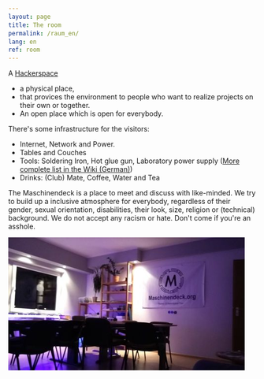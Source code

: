```yaml
---
layout: page
title: The room
permalink: /raum_en/
lang: en
ref: room
---
```



<div class="container">
<div class="row">
<div class="col-md-8">

<p>
A <a href="https://en.wikipedia.org/wiki/Hackerspace" target="blank">Hackerspace</a>

<ul>
  <li>a physical place,</li>
  <li>that provices the environment to people who want to realize projects on their own or together.</li>
  <li>An open place which is open for everybody.</li>
</ul>
</p>

<p>
There's some infrastructure for the visitors:

<ul>
  <li>Internet, Network and Power.</li>
  <li>Tables and Couches</li>
  <li>Tools: Soldering Iron, Hot glue gun, Laboratory power supply (<a href="http://wiki.maschinendeck.org/wiki/Der_Raum">More complete list in the Wiki (German)</a>)</li>
  <li>Drinks: (Club) Mate, Coffee, Water and Tea</li>
</ul>

</p>

<p>
The Maschinendeck is a place to meet and discuss with like-minded. We try to build up a inclusive atmosphere for everybody, regardless of their gender, sexual orientation, disabilities, their look, size, religion or (technical) background. We do not accept any racism or hate. Don't come if you're an asshole.
</p>


</div>
</div>

<div class="row">
<div class="col-md-12">
<img src="/images/maschinendeck.jpg" />
</div>
</div>

</div>
